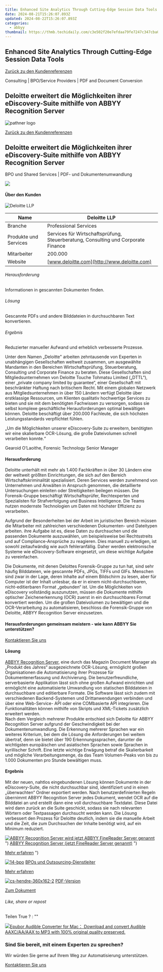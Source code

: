 ```yaml
---
title: Enhanced Site Analytics Through Cutting-Edge Session Data Tools
date: 2024-08-21T15:26:07.893Z
updated: 2024-08-22T15:26:07.893Z
categories:
  - abbyy
thumbnail: https://thmb.techidaily.com/c3e502f20e7efdaa79fe7247c347cba062451d0a182bc95c04756bb4182724ea.jpg
---
```


## Enhanced Site Analytics Through Cutting-Edge Session Data Tools

[Zurück zu den Kundenreferenzen](https://tools.techidaily.com/abbyy/products/)

Consulting | BPO/Service Providers | PDF and Document Conversion

## Deloitte erweitert die Möglichkeiten ihrer eDiscovery-Suite mithilfe von ABBYY Recognition Server

![pathner logo](https://content.abbyy.com/-/media/project/abbyy/abbyy/logos-white/de/70285.png?h=40&iar=0&w=120)

[Zurück zu den Kundenreferenzen](https://tools.techidaily.com/abbyy/products/)

## Deloitte erweitert die Möglichkeiten ihrer eDiscovery-Suite mithilfe von ABBYY Recognition Server

BPO und Shared Services | PDF- und Dokumentenumwandlung 

![](https://static1.abbyy.com/abbyycommedia/15274/cs-deloitte-556x303-2.jpg) 

#### Über den Kunden

![Deloitte LLP](https://static3.abbyy.com/abbyycommedia/14693/logo-deloitte-new-162x30.svg) 

| Name                  | Deloitte LLP                                                                      |
| --------------------- | --------------------------------------------------------------------------------- |
| Branche               | Professional Services                                                             |
| Produkte und Services | Services für Wirtschaftsprüfung, Steuerberatung, Consulting und Corporate Finance |
| Mitarbeiter           | 200.000                                                                           |
| Website               | [www.deloitte.com](http://www.deloitte.com)                                       |

###### Herausforderung

Informationen in gescannten Dokumenten finden.

###### Lösung

Gescannte PDFs und andere Bilddateien in durchsuchbaren Text konvertieren.

###### Ergebnis

Reduzierter manueller Aufwand und erheblich verbesserte Prozesse.

Unter dem Namen „Deloitte" arbeiten zehntausende von Experten in unabhängigen Gesellschaften weltweit zusammen, um ausgewählte Mandanten in den Bereichen Wirtschaftsprüfung, Steuerberatung, Consulting und Corporate Finance zu beraten. Diese Gesellschaften sind Mitgliedsunternehmen von Deloitte Touche Tohmatsu Limited („DTTL“), einer „private company limited by guarantee“, einer Gesellschaft mit beschränkter Haftung nach britischem Recht. Mit einem globalen Netzwerk aus Mitgliedsunternehmen in über 150 Ländern verfügt Deloitte über erstklassige Ressourcen, um Klienten qualitativ hochwertige Services zu bieten und sie mit dem benötigten Fachwissen zu versorgen, sodass sie selbst komplexe geschäftliche Herausforderungen optimal bewältigen können. Deloitte beschäftigt über 200.000 Fachleute, die sich höchsten Leistungsstandards verpflichtet fühlen.

 „Um die Möglichkeiten unserer eDiscovery-Suite zu erweitern, benötigten wir eine skalierbare OCR-Lösung, die große Dateivolumen schnell verarbeiten konnte.“

 Gearoid O’Laoithe, Forensic Technology Senior Manager

#### Herausforderung

Deloitte unterhält mit mehr als 1.400 Fachkräften in über 30 Ländern eine der weltweit größten Einrichtungen, die sich auf den Bereich Wirtschaftskriminalität spezialisiert. Deren Services werden zunehmend von Unternehmen und Anwälten in Anspruch genommen, die detaillierte Untersuchungen einleiten oder Streitigkeiten beilegen müssen. Die Forensik-Gruppe beschäftigt Wirtschaftsprüfer, Rechtexperten und Spezialisten für Strafverfolgung und Business Intelligence. Die Teams nutzen modernste Technologien um Daten mit höchster Effizienz zu verarbeiten.

Aufgrund der Besonderheiten bei der Arbeit im juristischen Bereich müssen die Mitarbeiter mit zahlreichen verschiedenen Dokumenten- und Dateitypen arbeiten. ihre Aufgabe ist es, diese Daten zu durchsuchen und die passenden Dokumente auszuwählen, um beispielsweise bei Rechtsstreits und auf Compliance-Ansprüche zu reagieren. Dies manuell zu erledigen, ist sowohl zeitaufwändig wie auch fehleranfällig. Daher werden elektronische Systeme wie eDiscovery-Software eingesetzt, um diese wichtige Aufgabe zu vereinfachen.

Die Dokumente, mit denen Deloittes Forensik-Gruppe zu tun hat, sind sehr häufig Bilddateien, wie gescannte PDFs, JPGs, TIFFs und GIFs. Menschen sind zwar in der Lage, deren Inhalte auf einem Bildschirm zu lesen, aber für Computer ist der Inhalt unlesbar, da er in einem nicht-durchsuchbaren, nicht-editierbaren Format „gebunden“ ist. Um die Möglichkeiten von eDiscovery vollständig auszunutzen, müssen die Dokumente mithilfe optischer Zeichenerkennung (OCR) zuerst in ein durchsuchbares Format konvertiert werden. Um die großen Dateivolumen zu bewältigen und die OCR-Verarbeitung zu automatisieren, beschloss die Forensik-Gruppe von Deloitte, ABBYY Recognition Server einzusetzen.

#### Herausforderungen gemeinsam meistern - wie kann ABBYY Sie unterstützen?

[Kontaktieren Sie uns](https://tools.techidaily.com/abbyy/products/) 

#### Lösung

[ABBYY Recognition Server](https://tools.techidaily.com/abbyy/products/), eine durch das Magazin Document Manager als „Produkt des Jahres“ ausgezeichnete OCR-Lösung, ermöglicht großen Organisationen die Automatisierung ihrer Prozesse für Dokumentenerfassung und Archivierung. Die benutzerfreundliche, serverbasierte Applikation lässt sich ohne großen Aufwand einrichten und ermöglicht eine automatisierte Umwandlung von statischen Bilddateien in durchsuchbare und editierbare Formate. Die Software lässt sich zudem mit verschiedenen Backend-Systemen und Drittanwendungen verbinden und über eine Web-Service- API oder eine COMbasierte API integrieren. Die Funktionalitäten können mithilfe von Skripts und XML-Tickets zusätzlich erweitert werden.  
Nach dem Vergleich mehrerer Produkte entschied sich Deloitte für ABBYY Recognition Server aufgrund der Geschwindigkeit bei der Dokumentenumwandlung. Die Erkennung mehrerer Sprachen war ein weiteres Kriterium, bei dem die Lösung die Anforderungen bei weitem übertraf, denn sie bietet über 190 Erkennungssprachen, darunter die wichtigsten europäischen und asiatischen Sprachen sowie Sprachen in kyrillischer Schrift. Eine letzte wichtige Erwägung betraf die Skalierbarkeit und mögliche Verarbeitungsmenge, da das Team Volumen-Peaks von bis zu 1.000 Dokumenten pro Stunde bewältigen muss.

#### Ergebnis

Mit der neuen, nahtlos eingebundenen Lösung können Dokumente in der eDiscovery-Suite, die nicht durchsuchbar sind, identifiziert und in einen „überwachten“ Ordner exportiert werden. Nach benutzerdefinierten Regeln übernimmt ABBYY Recognition Server jedes Dokument, wendet OCR auf die Bilddatei an und erstellt dann eine voll durchsuchbare Textdatei. Diese Datei wird dann zurück an die Suite geschickt, sodass sie nach relevanten Wörtern oder Textpassagen durchsucht werden kann. Die Lösung verbessert den Prozess für Deloitte deutlich, indem sie die manuelle Arbeit und die Zeit, die zum Durchsuchen der Inhalte benötigt wird, auf ein Minimum reduziert.

[![ABBYY Recognition Server wird jetzt ABBYY FineReader Server genannt](https://static4.abbyy.com/abbyycommedia/20638/11-frs-casepreview.jpg)](https://tools.techidaily.com/abbyy/products/) ") [ABBYY Recognition Server (jetzt FineReader Server genannt)](https://tools.techidaily.com/abbyy/products/) ") 

[Mehr erfahren](https://tools.techidaily.com/abbyy/products/) ") 

[![14-bpo](https://static2.abbyy.com/abbyycommedia/14364/14-bpo.jpg)](https://tools.techidaily.com/abbyy/products/) [BPOs und Outsourcing-Dienstleiter](https://tools.techidaily.com/abbyy/products/) 

[Mehr erfahren](https://tools.techidaily.com/abbyy/products/) 

[![cs-hendre-360x162-2](https://static2.abbyy.com/abbyycommedia/15275/cs-hendre-360x162-2.jpg)](https://static3.abbyy.com/abbyycommedia/7351/fallstudie-deloitte-consulting-de.pdf "PDF-Version") [PDF-Version](https://static3.abbyy.com/abbyycommedia/7351/fallstudie-deloitte-consulting-de.pdf "PDF-Version") 

[Zum Dokument](https://static3.abbyy.com/abbyycommedia/7351/fallstudie-deloitte-consulting-de.pdf "PDF-Version") 

###### Like, share or repost

Teilen  True ?  : "" 

<!-- affiliate ads begin -->
<a href="https://secure.2checkout.com/order/checkout.php?PRODS=4713565&QTY=1&AFFILIATE=108875&CART=1"><img src="https://www.epubor.com/images/uppic/audible-converter-interface.png" border="0">Epubor Audible Converter for Mac： Download and convert Audible AAXC/AA/AAX to MP3 with 100% original quality preserved.</a>
<!-- affiliate ads end -->
### Sind Sie bereit, mit einem Experten zu sprechen?

Wir würden Sie gerne auf Ihrem Weg zur Automatisierung unterstützen.

[Kontaktieren Sie uns](https://tools.techidaily.com/abbyy/products/)

<ins class="adsbygoogle"
     style="display:block"
     data-ad-format="autorelaxed"
     data-ad-client="ca-pub-7571918770474297"
     data-ad-slot="1223367746"></ins>



<ins class="adsbygoogle"
     style="display:block"
     data-ad-client="ca-pub-7571918770474297"
     data-ad-slot="8358498916"
     data-ad-format="auto"
     data-full-width-responsive="true"></ins>

